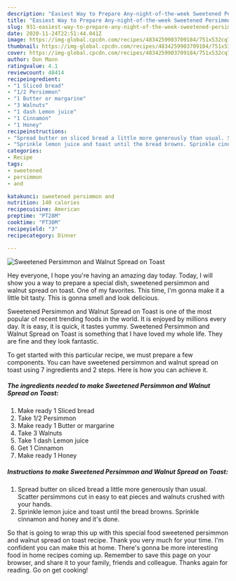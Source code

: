 ```yaml
---
description: "Easiest Way to Prepare Any-night-of-the-week Sweetened Persimmon and Walnut Spread on Toast"
title: "Easiest Way to Prepare Any-night-of-the-week Sweetened Persimmon and Walnut Spread on Toast"
slug: 931-easiest-way-to-prepare-any-night-of-the-week-sweetened-persimmon-and-walnut-spread-on-toast
date: 2020-11-24T22:51:44.041Z
image: https://img-global.cpcdn.com/recipes/4834259903709184/751x532cq70/sweetened-persimmon-and-walnut-spread-on-toast-recipe-main-photo.jpg
thumbnail: https://img-global.cpcdn.com/recipes/4834259903709184/751x532cq70/sweetened-persimmon-and-walnut-spread-on-toast-recipe-main-photo.jpg
cover: https://img-global.cpcdn.com/recipes/4834259903709184/751x532cq70/sweetened-persimmon-and-walnut-spread-on-toast-recipe-main-photo.jpg
author: Don Mann
ratingvalue: 4.1
reviewcount: 48414
recipeingredient:
- "1 Sliced bread"
- "1/2 Persimmon"
- "1 Butter or margarine"
- "3 Walnuts"
- "1 dash Lemon juice"
- "1 Cinnamon"
- "1 Honey"
recipeinstructions:
- "Spread butter on sliced bread a little more generously than usual. Scatter persimmons cut in easy to eat pieces and walnuts crushed with your hands."
- "Sprinkle lemon juice and toast until the bread browns. Sprinkle cinnamon and honey and it&#39;s done."
categories:
- Recipe
tags:
- sweetened
- persimmon
- and

katakunci: sweetened persimmon and 
nutrition: 140 calories
recipecuisine: American
preptime: "PT28M"
cooktime: "PT30M"
recipeyield: "3"
recipecategory: Dinner

---
```



![Sweetened Persimmon and Walnut Spread on Toast](https://img-global.cpcdn.com/recipes/4834259903709184/751x532cq70/sweetened-persimmon-and-walnut-spread-on-toast-recipe-main-photo.jpg)

Hey everyone, I hope you're having an amazing day today. Today, I will show you a way to prepare a special dish, sweetened persimmon and walnut spread on toast. One of my favorites. This time, I'm gonna make it a little bit tasty. This is gonna smell and look delicious.



Sweetened Persimmon and Walnut Spread on Toast is one of the most popular of recent trending foods in the world. It is enjoyed by millions every day. It is easy, it is quick, it tastes yummy. Sweetened Persimmon and Walnut Spread on Toast is something that I have loved my whole life. They are fine and they look fantastic.


To get started with this particular recipe, we must prepare a few components. You can have sweetened persimmon and walnut spread on toast using 7 ingredients and 2 steps. Here is how you can achieve it.

<!--inarticleads1-->

##### The ingredients needed to make Sweetened Persimmon and Walnut Spread on Toast:

1. Make ready 1 Sliced bread
1. Take 1/2 Persimmon
1. Make ready 1 Butter or margarine
1. Take 3 Walnuts
1. Take 1 dash Lemon juice
1. Get 1 Cinnamon
1. Make ready 1 Honey




<!--inarticleads2-->

##### Instructions to make Sweetened Persimmon and Walnut Spread on Toast:

1. Spread butter on sliced bread a little more generously than usual. Scatter persimmons cut in easy to eat pieces and walnuts crushed with your hands.
1. Sprinkle lemon juice and toast until the bread browns. Sprinkle cinnamon and honey and it&#39;s done.




So that is going to wrap this up with this special food sweetened persimmon and walnut spread on toast recipe. Thank you very much for your time. I'm confident you can make this at home. There's gonna be more interesting food in home recipes coming up. Remember to save this page on your browser, and share it to your family, friends and colleague. Thanks again for reading. Go on get cooking!
